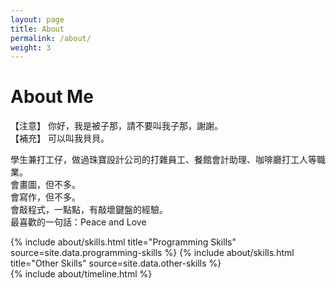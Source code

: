 ```yaml
---
layout: page
title: About
permalink: /about/
weight: 3
---
```


# **About Me**

【注意】 你好，我是被子那，請不要叫我子那，謝謝。
<br>
【補充】 可以叫我貝貝。<br>

學生兼打工仔，做過珠寶設計公司的打雜員工、餐館會計助理、咖啡廳打工人等職業。<br>
會畫圖，但不多。<br>
會寫作，但不多。<br>
會敲程式，一點點，有敲壞鍵盤的經驗。<br>
最喜歡的一句話：Peace and Love<br>

<div class="row">
{% include about/skills.html title="Programming Skills" source=site.data.programming-skills %}
{% include about/skills.html title="Other Skills" source=site.data.other-skills %}
</div>

<div class="row">
{% include about/timeline.html %}
</div>
